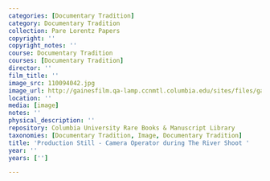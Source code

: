 ```yaml
---
categories: [Documentary Tradition]
category: Documentary Tradition
collection: Pare Lorentz Papers
copyright: ''
copyright_notes: ''
course: Documentary Tradition
courses: [Documentary Tradition]
director: ''
film_title: ''
image_src: 110094042.jpg
image_url: http://gainesfilm.qa-lamp.ccnmtl.columbia.edu/sites/files/gainesfilm/images/110094042.jpg
location: ''
media: [image]
notes: ''
physical_description: ''
repository: Columbia University Rare Books & Manuscript Library
taxonomies: [Documentary Tradition, Image, Documentary Tradition]
title: 'Production Still - Camera Operator during The River Shoot '
year: ''
years: ['']

---
```

